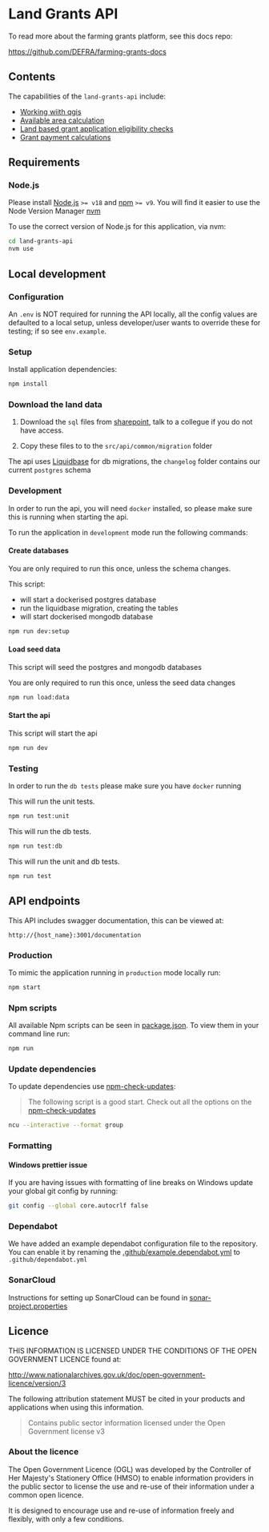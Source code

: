 # Land Grants API

To read more about the farming grants platform, see this docs repo:

https://github.com/DEFRA/farming-grants-docs

## Contents

The capabilities of the `land-grants-api` include:

- [Working wiith qgis](docs/working-wiith-qgis.md)
- [Available area calculation](docs/available-area-calculation)
- [Land based grant application eligibility checks](docs/eligibility-checks)
- [Grant payment calculations](docs/payment-calculation)

## Requirements

### Node.js

Please install [Node.js](http://nodejs.org/) `>= v18` and [npm](https://nodejs.org/) `>= v9`. You will find it
easier to use the Node Version Manager [nvm](https://github.com/creationix/nvm)

To use the correct version of Node.js for this application, via nvm:

```bash
cd land-grants-api
nvm use
```

## Local development

### Configuration

An `.env` is NOT required for running the API locally, all the config values are defaulted to a local setup, unless developer/user wants to override these for testing; if so see `env.example`.

### Setup

Install application dependencies:

```bash
npm install
```

### Download the land data

1. Download the `sql` files from [sharepoint]('https://defra.sharepoint.com/teams/Team1645/Restricted_FCP%20RPS%20Future/Forms/AllItems.aspx?id=%2Fteams%2FTeam1645%2FRestricted%5FFCP%20RPS%20Future%2Fland%2Dgrant%2Dapi%2Ddata&viewid=f5678bbd%2Dae3a%2D4cd4%2D9f4c%2Dab8e79452a94&ovuser=770a2450%2D0227%2D4c62%2D90c7%2D4e38537f1102%2CJilly%2EGledhill%40defra%2Egov%2Euk&OR=Teams%2DHL&CT=1733739622621&clickparams=eyJBcHBOYW1lIjoiVGVhbXMtRGVza3RvcCIsIkFwcFZlcnNpb24iOiI0OS8yNDEwMjAwMTMxOCIsIkhhc0ZlZGVyYXRlZFVzZXIiOmZhbHNlfQ%3D%3D'), talk to a collegue if you do not have access.

2. Copy these files to to the `src/api/common/migration` folder

The api uses [Liquidbase](https://docs.liquibase.com/home.html) for db migrations, the `changelog` folder contains our current `postgres` schema

### Development

In order to run the api, you will need `docker` installed, so please make sure this is running when starting the api.

To run the application in `development` mode run the following commands:

#### Create databases

You are only required to run this once, unless the schema changes.

This script:

- will start a dockerised postgres database
- run the liquidbase migration, creating the tables
- will start dockerised mongodb database

```bash
npm run dev:setup
```

#### Load seed data

This script will seed the postgres and mongodb databases

You are only required to run this once, unless the seed data changes

```bash
npm run load:data
```

#### Start the api

This script will start the api

```bash
npm run dev
```

### Testing

In order to run the `db tests` please make sure you have `docker` running

This will run the unit tests.

```bash
npm run test:unit
```

This will run the db tests.

```bash
npm run test:db
```

This will run the unit and db tests.

```bash
npm run test
```

## API endpoints

This API includes swagger documentation, this can be viewed at:

`http://{host_name}:3001/documentation`

### Production

To mimic the application running in `production` mode locally run:

```bash
npm start
```

### Npm scripts

All available Npm scripts can be seen in [package.json](./package.json).
To view them in your command line run:

```bash
npm run
```

### Update dependencies

To update dependencies use [npm-check-updates](https://github.com/raineorshine/npm-check-updates):

> The following script is a good start. Check out all the options on
> the [npm-check-updates](https://github.com/raineorshine/npm-check-updates)

```bash
ncu --interactive --format group
```

### Formatting

#### Windows prettier issue

If you are having issues with formatting of line breaks on Windows update your global git config by running:

```bash
git config --global core.autocrlf false
```

### Dependabot

We have added an example dependabot configuration file to the repository. You can enable it by renaming
the [.github/example.dependabot.yml](.github/example.dependabot.yml) to `.github/dependabot.yml`

### SonarCloud

Instructions for setting up SonarCloud can be found in [sonar-project.properties](./sonar-project.properties)

## Licence

THIS INFORMATION IS LICENSED UNDER THE CONDITIONS OF THE OPEN GOVERNMENT LICENCE found at:

<http://www.nationalarchives.gov.uk/doc/open-government-licence/version/3>

The following attribution statement MUST be cited in your products and applications when using this information.

> Contains public sector information licensed under the Open Government license v3

### About the licence

The Open Government Licence (OGL) was developed by the Controller of Her Majesty's Stationery Office (HMSO) to enable
information providers in the public sector to license the use and re-use of their information under a common open
licence.

It is designed to encourage use and re-use of information freely and flexibly, with only a few conditions.
